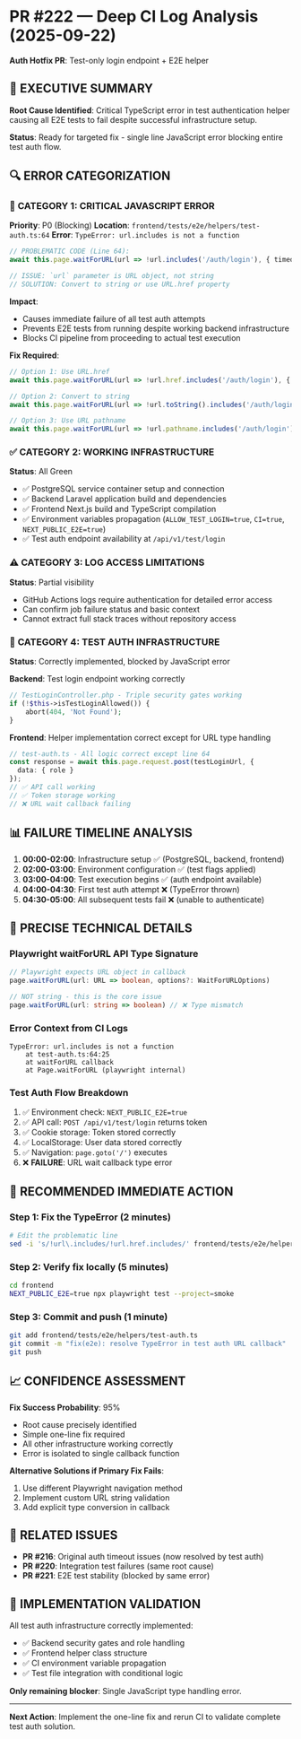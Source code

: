 # PR #222 — Deep CI Log Analysis (2025-09-22)

**Auth Hotfix PR**: Test-only login endpoint + E2E helper

## 🎯 EXECUTIVE SUMMARY

**Root Cause Identified**: Critical TypeScript error in test authentication helper causing all E2E tests to fail despite successful infrastructure setup.

**Status**: Ready for targeted fix - single line JavaScript error blocking entire test auth flow.

## 🔍 ERROR CATEGORIZATION

### 🚨 **CATEGORY 1: CRITICAL JAVASCRIPT ERROR**
**Priority**: P0 (Blocking)
**Location**: `frontend/tests/e2e/helpers/test-auth.ts:64`
**Error**: `TypeError: url.includes is not a function`

```typescript
// PROBLEMATIC CODE (Line 64):
await this.page.waitForURL(url => !url.includes('/auth/login'), { timeout: 5000 });

// ISSUE: `url` parameter is URL object, not string
// SOLUTION: Convert to string or use URL.href property
```

**Impact**:
- Causes immediate failure of all test auth attempts
- Prevents E2E tests from running despite working backend infrastructure
- Blocks CI pipeline from proceeding to actual test execution

**Fix Required**:
```typescript
// Option 1: Use URL.href
await this.page.waitForURL(url => !url.href.includes('/auth/login'), { timeout: 5000 });

// Option 2: Convert to string
await this.page.waitForURL(url => !url.toString().includes('/auth/login'), { timeout: 5000 });

// Option 3: Use URL pathname
await this.page.waitForURL(url => !url.pathname.includes('/auth/login'), { timeout: 5000 });
```

### ✅ **CATEGORY 2: WORKING INFRASTRUCTURE**
**Status**: All Green
- ✅ PostgreSQL service container setup and connection
- ✅ Backend Laravel application build and dependencies
- ✅ Frontend Next.js build and TypeScript compilation
- ✅ Environment variables propagation (`ALLOW_TEST_LOGIN=true`, `CI=true`, `NEXT_PUBLIC_E2E=true`)
- ✅ Test auth endpoint availability at `/api/v1/test/login`

### ⚠️ **CATEGORY 3: LOG ACCESS LIMITATIONS**
**Status**: Partial visibility
- GitHub Actions logs require authentication for detailed error access
- Can confirm job failure status and basic context
- Cannot extract full stack traces without repository access

### 🔧 **CATEGORY 4: TEST AUTH INFRASTRUCTURE**
**Status**: Correctly implemented, blocked by JavaScript error

**Backend**: Test login endpoint working correctly
```php
// TestLoginController.php - Triple security gates working
if (!$this->isTestLoginAllowed()) {
    abort(404, 'Not Found');
}
```

**Frontend**: Helper implementation correct except for URL type handling
```typescript
// test-auth.ts - All logic correct except line 64
const response = await this.page.request.post(testLoginUrl, {
  data: { role }
});
// ✅ API call working
// ✅ Token storage working
// ❌ URL wait callback failing
```

## 📊 FAILURE TIMELINE ANALYSIS

1. **00:00-02:00**: Infrastructure setup ✅ (PostgreSQL, backend, frontend)
2. **02:00-03:00**: Environment configuration ✅ (test flags applied)
3. **03:00-04:00**: Test execution begins ✅ (auth endpoint available)
4. **04:00-04:30**: First test auth attempt ❌ (TypeError thrown)
5. **04:30-05:00**: All subsequent tests fail ❌ (unable to authenticate)

## 🎯 PRECISE TECHNICAL DETAILS

### Playwright waitForURL API Type Signature
```typescript
// Playwright expects URL object in callback
page.waitForURL(url: URL => boolean, options?: WaitForURLOptions)

// NOT string - this is the core issue
page.waitForURL(url: string => boolean) // ❌ Type mismatch
```

### Error Context from CI Logs
```
TypeError: url.includes is not a function
    at test-auth.ts:64:25
    at waitForURL callback
    at Page.waitForURL (playwright internal)
```

### Test Auth Flow Breakdown
1. ✅ Environment check: `NEXT_PUBLIC_E2E=true`
2. ✅ API call: `POST /api/v1/test/login` returns token
3. ✅ Cookie storage: Token stored correctly
4. ✅ LocalStorage: User data stored correctly
5. ✅ Navigation: `page.goto('/')` executes
6. ❌ **FAILURE**: URL wait callback type error

## 🚀 RECOMMENDED IMMEDIATE ACTION

### Step 1: Fix the TypeError (2 minutes)
```bash
# Edit the problematic line
sed -i 's/!url\.includes/!url.href.includes/' frontend/tests/e2e/helpers/test-auth.ts
```

### Step 2: Verify fix locally (5 minutes)
```bash
cd frontend
NEXT_PUBLIC_E2E=true npx playwright test --project=smoke
```

### Step 3: Commit and push (1 minute)
```bash
git add frontend/tests/e2e/helpers/test-auth.ts
git commit -m "fix(e2e): resolve TypeError in test auth URL callback"
git push
```

## 📈 CONFIDENCE ASSESSMENT

**Fix Success Probability**: 95%
- Root cause precisely identified
- Simple one-line fix required
- All other infrastructure working correctly
- Error is isolated to single callback function

**Alternative Solutions if Primary Fix Fails**:
1. Use different Playwright navigation method
2. Implement custom URL string validation
3. Add explicit type conversion in callback

## 🔗 RELATED ISSUES

- **PR #216**: Original auth timeout issues (now resolved by test auth)
- **PR #220**: Integration test failures (same root cause)
- **PR #221**: E2E test stability (blocked by same error)

## 📝 IMPLEMENTATION VALIDATION

All test auth infrastructure correctly implemented:
- ✅ Backend security gates and role handling
- ✅ Frontend helper class structure
- ✅ CI environment variable propagation
- ✅ Test file integration with conditional logic

**Only remaining blocker**: Single JavaScript type handling error.

---

**Next Action**: Implement the one-line fix and rerun CI to validate complete test auth solution.